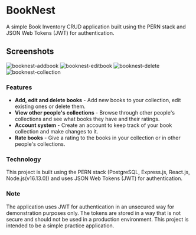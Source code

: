 # BookNest
A simple Book Inventory CRUD application built using the PERN stack and JSON Web Tokens (JWT) for authentication.

## Screenshots
![booknest-addbook](https://user-images.githubusercontent.com/51008990/218609991-49427de4-2513-4335-82f5-9da02ecf14e9.png)
![booknest-editbook](https://user-images.githubusercontent.com/51008990/218610038-d259a246-6e9c-448d-a4d0-e8ac1fef3897.png)
![booknest-delete](https://user-images.githubusercontent.com/51008990/218610042-912069f3-97cb-44b7-9c30-6f043d96270b.png)
![booknest-collection](https://user-images.githubusercontent.com/51008990/218616757-e091aa3c-9956-40cc-9f47-dbd778c0dadc.png)

### Features
- **Add, edit and delete books** - Add new books to your collection, edit existing ones or delete them.
- **View other people's collections** - Browse through other people's collections and see what books they have and their ratings.
- **Account system** - Create an account to keep track of your book collection and make changes to it.
- **Rate books** - Give a rating to the books in your collection or in other people's collections.

### Technology
This project is built using the PERN stack (PostgreSQL, Express.js, React.js, Node.js(v16.13.0)) and uses JSON Web Tokens (JWT) for authentication.

### Note
The application uses JWT for authentication in an unsecured way for demonstration purposes only. The tokens are stored in a way that is not secure and should not be used in a production environment. This project is intended to be a simple practice application.
